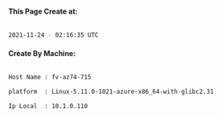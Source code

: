
   
#### This Page Create at:

```bash

2021-11-24 - 02:16:35 UTC

```

#### Create By Machine:

```bash

Host Name : fv-az74-715

platform  : Linux-5.11.0-1021-azure-x86_64-with-glibc2.31

Ip Local  : 10.1.0.110

```

